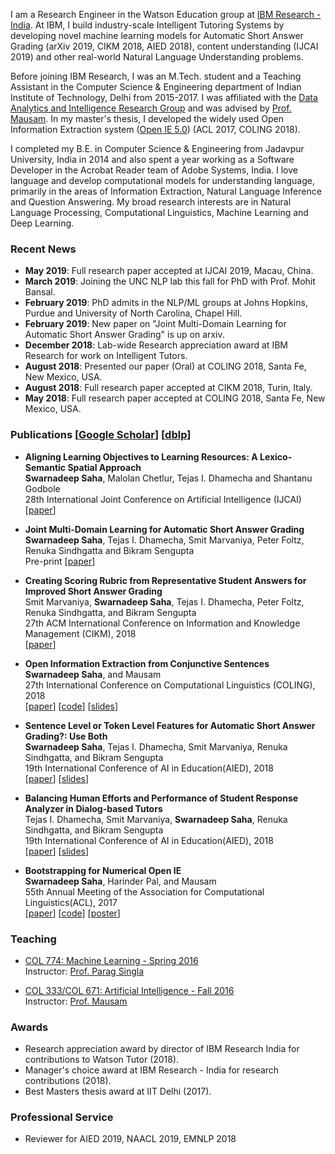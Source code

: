 I am a Research Engineer in the Watson Education group at [IBM Research - India](https://www.research.ibm.com/labs/india/). At IBM, I build industry-scale Intelligent Tutoring Systems by developing novel machine learning models for Automatic Short Answer Grading (arXiv 2019, CIKM 2018, AIED 2018), content understanding (IJCAI 2019) and other real-world Natural Language Understanding problems.

Before joining IBM Research, I was an M.Tech. student and a Teaching Assistant in the Computer Science & Engineering department of Indian Institute of Technology, Delhi from 2015-2017. I was affiliated with the [Data Analytics and Intelligence Research Group](https://www.cse.iitd.ac.in/dair/) and was advised by [Prof. Mausam](http://www.cse.iitd.ac.in/~mausam/). In my master's thesis, I developed the widely used Open Information Extraction system ([Open IE 5.0](https://github.com/dair-iitd/OpenIE-standalone)) (ACL 2017, COLING 2018).

I completed my B.E. in Computer Science & Engineering from Jadavpur University, India in 2014 and also spent a year working as a Software Developer in the Acrobat Reader team of Adobe Systems, India. I love language and develop computational models for understanding language, primarily in the areas of Information Extraction, Natural Language Inference and Question Answering. My broad research interests are in Natural Language Processing, Computational Linguistics, Machine Learning and Deep Learning.

### Recent News

* **May 2019**: Full research paper accepted at IJCAI 2019, Macau, China.
* **March 2019**: Joining the UNC NLP lab this fall for PhD with Prof. Mohit Bansal.
* **February 2019**: PhD admits in the NLP/ML groups at Johns Hopkins, Purdue and University of North Carolina, Chapel Hill.  
* **February 2019**: New paper on "Joint Multi-Domain Learning for Automatic Short Answer Grading" is up on arxiv.  
* **December 2018**: Lab-wide Research appreciation award at IBM Research for work on Intelligent Tutors.  
* **August 2018**: Presented our paper (Oral) at COLING 2018, Santa Fe, New Mexico, USA.  
* **August 2018**: Full research paper accepted at CIKM 2018, Turin, Italy.  
* **May 2018**: Full research paper accepted at COLING 2018, Santa Fe, New Mexico, USA. 

### Publications [[Google Scholar](https://scholar.google.co.in/citations?user=sY5SyBgAAAAJ&hl=en)] [[dblp](https://dblp.uni-trier.de/pers/hd/s/Saha:Swarnadeep)]

* **Aligning Learning Objectives to Learning Resources: A Lexico-Semantic Spatial Approach**  
**Swarnadeep Saha**, Malolan Chetlur, Tejas I. Dhamecha and Shantanu Godbole  
28th International Joint Conference on Artificial Intelligence (IJCAI)  
[[paper]()]  

* **Joint Multi-Domain Learning for Automatic Short Answer Grading**  
**Swarnadeep Saha**, Tejas I. Dhamecha, Smit Marvaniya, Peter Foltz, Renuka Sindhgatta and Bikram Sengupta  
Pre-print
[[paper](https://swarnahub.github.io/papers/arxiv19.pdf)]

* **Creating Scoring Rubric from Representative Student Answers for Improved Short Answer Grading**  
Smit Marvaniya, **Swarnadeep Saha**, Tejas I. Dhamecha, Peter Foltz, Renuka Sindhgatta, and Bikram Sengupta  
27th ACM International Conference on Information and Knowledge Management (CIKM), 2018  
[[paper](https://swarnahub.github.io/papers/CIKM18.pdf)]

* **Open Information Extraction from Conjunctive Sentences**  
**Swarnadeep Saha**, and Mausam  
27th International Conference on Computational Linguistics (COLING), 2018  
[[paper](https://swarnahub.github.io/papers/COLING18.pdf)] [[code](https://github.com/dair-iitd/OpenIE-standalone)] [[slides](https://swarnahub.github.io/papers/COLING18Slides.pptx)]

* **Sentence Level or Token Level Features for Automatic Short Answer Grading?: Use Both**  
**Swarnadeep Saha**, Tejas I. Dhamecha, Smit Marvaniya, Renuka Sindhgatta, and Bikram Sengupta  
19th International Conference of AI in Education(AIED), 2018  
[[paper](https://swarnahub.github.io/papers/AIED18a.pdf)] [[slides](https://swarnahub.github.io/papers/AIED18aSlides.pptx)]

* **Balancing Human Efforts and Performance of Student Response Analyzer in Dialog-based Tutors**  
Tejas I. Dhamecha, Smit Marvaniya, **Swarnadeep Saha**, Renuka Sindhgatta, and Bikram Sengupta  
19th International Conference of AI in Education(AIED), 2018  
[[paper](https://swarnahub.github.io/papers/AIED18b.pdf)] [[slides](https://swarnahub.github.io/papers/AIED18bSlides.pptx)]

* **Bootstrapping for Numerical Open IE**  
**Swarnadeep Saha**, Harinder Pal, and Mausam  
55th Annual Meeting of the Association for Computational Linguistics(ACL), 2017  
[[paper](https://swarnahub.github.io/papers/ACL17.pdf)] [[code](https://github.com/dair-iitd/OpenIE-standalone)] [[poster](https://swarnahub.github.io/papers/ACL17Poster.pdf)]

### Teaching

* [COL 774: Machine Learning - Spring 2016](http://www.cse.iitd.ac.in/~parags/teaching/2017/sp17/col774/)  
Instructor: [Prof. Parag Singla](http://www.cse.iitd.ac.in/~parags/teaching.html)

* [COL 333/COL 671: Artificial Intelligence - Fall 2016](http://www.cse.iitd.ac.in/~mausam/courses/col333/autumn2016/)  
Instructor: [Prof. Mausam](http://www.cse.iitd.ac.in/~mausam/)

### Awards

* Research appreciation award by director of IBM Research India for contributions to Watson Tutor (2018).
* Manager's choice award at IBM Research - India for research contributions (2018).
* Best Masters thesis award at IIT Delhi (2017).

### Professional Service

* Reviewer for AIED 2019, NAACL 2019, EMNLP 2018
